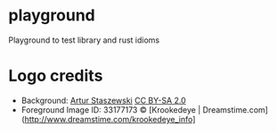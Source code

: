 # playground
Playground to test library and rust idioms

# Logo credits
- Background:
  [Artur Staszewski](https://www.flickr.com/photos/arturstaszewski/)
  [CC BY-SA 2.0](https://creativecommons.org/licenses/by-sa/2.0/)
- Foreground
  Image ID: 33177173
  ©️ [Krookedeye | Dreamstime.com](http://www.dreamstime.com/krookedeye_info]

